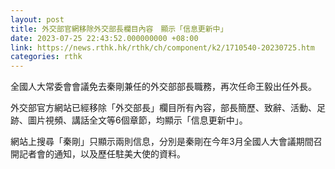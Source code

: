 ```yaml
---
layout: post
title: 外交部官網移除外交部長欄目內容　顯示「信息更新中」
date: 2023-07-25 22:43:52.000000000 +08:00
link: https://news.rthk.hk/rthk/ch/component/k2/1710540-20230725.htm
categories: rthk
---
```


全國人大常委會會議免去秦剛兼任的外交部部長職務，再次任命王毅出任外長。

外交部官方網站已經移除「外交部長」欄目所有內容，部長簡歷、致辭、活動、足跡、圖片視頻、講話全文等6個章節，均顯示「信息更新中」。

網站上搜尋「秦剛」只顯示兩則信息，分別是秦剛在今年3月全國人大會議期間召開記者會的通知，以及歷任駐美大使的資料。
